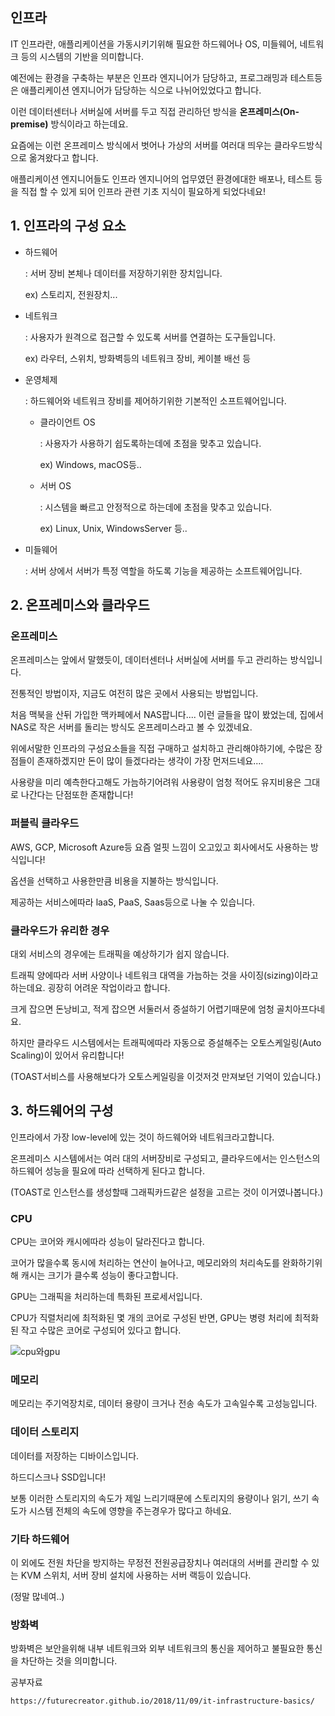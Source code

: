 ## 인프라

IT 인프라란, 애플리케이션을 가동시키기위해 필요한 하드웨어나 OS, 미들웨어, 네트워크 등의 시스템의 기반을 의미합니다.

예전에는 환경을 구축하는 부분은 인프라 엔지니어가 담당하고, 프로그래밍과 테스트등은 애플리케이션 엔지니어가 담당하는 식으로 나뉘어있었다고 합니다.

이런 데이터센터나 서버실에 서버를 두고 직접 관리하던 방식을 **온프레미스(On-premise)** 방식이라고 하는데요.

요즘에는 이런 온프레미스 방식에서 벗어나 가상의 서버를 여러대 띄우는 클라우드방식으로 옮겨왔다고 합니다.

애플리케이션 엔지니어들도 인프라 엔지니어의 업무였던 환경에대한 배포나, 테스트 등을 직접 할 수 있게 되어 인프라 관련 기초 지식이 필요하게 되었다네요!



## 1. 인프라의 구성 요소

- 하드웨어

  : 서버 장비 본체나 데이터를 저장하기위한 장치입니다.

  ex) 스토리지, 전원장치... 

- 네트워크

  : 사용자가 원격으로 접근할 수 있도록 서버를 연결하는 도구들입니다.

  ex) 라우터, 스위치, 방화벽등의 네트워크 장비, 케이블 배선 등

- 운영체제

  : 하드웨어와 네트워크 장비를 제어하기위한 기본적인 소프트웨어입니다.

  - 클라이언트 OS

    : 사용자가 사용하기 쉽도록하는데에 초점을 맞추고 있습니다.

    ex) Windows, macOS등..

  - 서버 OS

    : 시스템을 빠르고 안정적으로 하는데에 초점을 맞추고 있습니다.

    ex) Linux, Unix, WindowsServer 등..

- 미들웨어

  : 서버 상에서 서버가 특정 역할을 하도록 기능을 제공하는 소프트웨어입니다.



## 2. 온프레미스와 클라우드

### 온프레미스

온프레미스는 앞에서 말했듯이, 데이터센터나 서버실에 서버를 두고 관리하는 방식입니다.

전통적인 방법이자, 지금도 여전히 많은 곳에서 사용되는 방법입니다.

처음 맥북을 산뒤 가입한 맥카페에서 NAS팝니다.... 이런 글들을 많이 봤었는데, 집에서 NAS로 작은 서버를 돌리는 방식도 온프레미스라고 볼 수 있겠네요.

위에서말한 인프라의 구성요소들을 직접 구매하고 설치하고 관리해야하기에, 수많은 장점들이 존재하겠지만 돈이 많이 들겠다라는 생각이 가장 먼저드네요....

사용량을 미리 예측한다고해도 가늠하기어려워 사용량이 엄청 적어도 유지비용은 그대로 나간다는 단점또한 존재합니다!



### 퍼블릭 클라우드

AWS, GCP, Microsoft Azure등 요즘 얼핏 느낌이 오고있고 회사에서도 사용하는 방식입니다!

옵션을 선택하고 사용한만큼 비용을 지불하는 방식입니다.

제공하는 서비스에따라 laaS, PaaS, Saas등으로 나눌 수 있습니다.



### 클라우드가 유리한 경우

대외 서비스의 경우에는 트래픽을 예상하기가 쉽지 않습니다.

트래픽 양에따라 서버 사양이나 네트워크 대역을 가늠하는 것을 사이징(sizing)이라고 하는데요. 굉장히 어려운 작업이라고 합니다.

크게 잡으면 돈낭비고, 적게 잡으면 서둘러서 증설하기 어렵기때문에 엄청 골치아프다네요.

하지만 클라우드 시스템에서는 트래픽에따라 자동으로 증설해주는 오토스케일링(Auto Scaling)이 있어서 유리합니다!

(TOAST서비스를 사용해보다가 오토스케일링을 이것저것 만져보던 기억이 있습니다.)



## 3. 하드웨어의 구성

인프라에서 가장 low-level에 있는 것이 하드웨어와 네트워크라고합니다.

온프레미스 시스템에서는 여러 대의 서버장비로 구성되고, 클라우드에서는 인스턴스의 하드웨어 성능을 필요에 따라 선택하게 된다고 합니다.

(TOAST로 인스턴스를 생성할때 그래픽카드같은 설정을 고르는 것이 이거였나봅니다.)



### CPU

CPU는 코어와 캐시에따라 성능이 달라진다고 합니다.

코어가 많을수록 동시에 처리하는 연산이 늘어나고, 메모리와의 처리속도를 완화하기위해 캐시는 크기가 클수록 성능이 좋다고합니다.

GPU는 그래픽을 처리하는데 특화된 프로세서입니다.

CPU가 직렬처리에 최적화된 몇 개의 코어로 구성된 반면, GPU는 병령 처리에 최적화된 작고 수많은 코어로 구성되어 있다고 합니다.

![cpu와gpu](/Users/junwoo/Documents/study/TIL/docs/pic/%EC%9D%B8%ED%94%84%EB%9D%BC1.jpg)



### 메모리

메모리는 주기억장치로, 데이터 용량이 크거나 전송 속도가 고속일수록 고성능입니다.

### 데이터 스토리지

데이터를 저장하는 디바이스입니다.

하드디스크나 SSD입니다!

보통 이러한 스토리지의 속도가 제일 느리기때문에 스토리지의 용량이나 읽기, 쓰기 속도가 시스템 전체의 속도에 영향을 주는경우가 많다고 하네요.

### 기타 하드웨어

이 외에도 전원 차단을 방지하는 무정전 전원공급장치나 여러대의 서버를 관리할 수 있는 KVM 스위치, 서버 장비 설치에 사용하는 서버 랙등이 있습니다.

(정말 많네여..)

### 방화벽

방화벽은 보안을위해 내부 네트워크와 외부 네트워크의 통신을 제어하고 불필요한 통신을 차단하는 것을 의미합니다.



공부자료

```
https://futurecreator.github.io/2018/11/09/it-infrastructure-basics/
```

